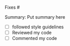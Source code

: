 Fixes #

Summary: Put summary here

- [ ] followed style guidelines
- [ ] Reviewed my code
- [ ] Commented my code

